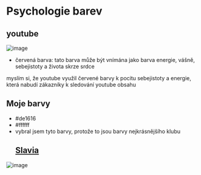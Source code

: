 # Psychologie barev
## youtube

 ![image](https://www.gstatic.com/youtube/img/branding/youtubelogo/svg/youtubelogo.svg)

 - červená barva: tato barva může být vnímána jako barva energie, vášně, sebejistoty a života skrze srdce

myslím si, že youtube využil červené barvy k pocitu sebejistoty a energie, která nabudí zákazníky k sledování youtube obsahu

## Moje barvy
- #de1616
- #ffffff
- vybral jsem tyto barvy, protože to jsou barvy nejkrásnějšího klubu 
  ## [Slavia](https://www.youtube.com/watch?v=onEOfRq1nc0)
![image](https://www.designportal.cz/wp-content/uploads/2022/07/slavia-logo-touch_branding-02.jpg)

